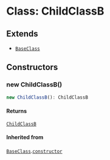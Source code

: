 # Class: ChildClassB

## Extends

- [`BaseClass`](BaseClass.md)

## Constructors

### new ChildClassB()

```ts
new ChildClassB(): ChildClassB
```

#### Returns

[`ChildClassB`](ChildClassB.md)

#### Inherited from

[`BaseClass`](BaseClass.md).[`constructor`](BaseClass.md#constructors)
